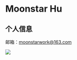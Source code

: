 # Moonstar Hu


## 个人信息 
邮箱：moonstarwork@163.com

![](https://moonstarimg.oss-cn-hangzhou.aliyuncs.com/img/moonstar.png)
